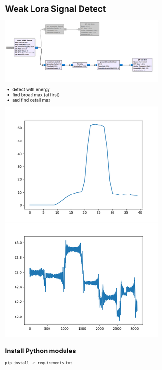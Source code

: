 # Weak Lora Signal Detect
![weak_lora_detect](./images/weak_lora_detect.png)

- detect with energy
- find broad max (at first)
- and find detail max

![broad](./images/broad.png)
![detail](./images/detail.png)

## Install Python modules
```
pip install -r requirements.txt
```